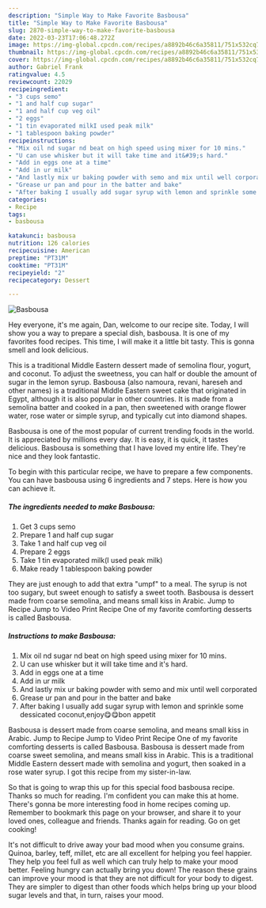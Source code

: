 ```yaml
---
description: "Simple Way to Make Favorite Basbousa"
title: "Simple Way to Make Favorite Basbousa"
slug: 2870-simple-way-to-make-favorite-basbousa
date: 2022-03-23T17:06:48.272Z
image: https://img-global.cpcdn.com/recipes/a8892b46c6a35811/751x532cq70/basbousa-recipe-main-photo.jpg
thumbnail: https://img-global.cpcdn.com/recipes/a8892b46c6a35811/751x532cq70/basbousa-recipe-main-photo.jpg
cover: https://img-global.cpcdn.com/recipes/a8892b46c6a35811/751x532cq70/basbousa-recipe-main-photo.jpg
author: Gabriel Frank
ratingvalue: 4.5
reviewcount: 22029
recipeingredient:
- "3 cups semo"
- "1 and half cup sugar"
- "1 and half cup veg oil"
- "2 eggs"
- "1 tin evaporated milkI used peak milk"
- "1 tablespoon baking powder"
recipeinstructions:
- "Mix oil nd sugar nd beat on high speed using mixer for 10 mins."
- "U can use whisker but it will take time and it&#39;s hard."
- "Add in eggs one at a time"
- "Add in ur milk"
- "And lastly mix ur baking powder with semo and mix until well corporated"
- "Grease ur pan and pour in the batter and bake"
- "After baking I usually add sugar syrup with lemon and sprinkle some dessicated coconut,enjoy😋😋bon appetit"
categories:
- Recipe
tags:
- basbousa

katakunci: basbousa 
nutrition: 126 calories
recipecuisine: American
preptime: "PT31M"
cooktime: "PT31M"
recipeyield: "2"
recipecategory: Dessert

---
```



![Basbousa](https://img-global.cpcdn.com/recipes/a8892b46c6a35811/751x532cq70/basbousa-recipe-main-photo.jpg)

Hey everyone, it's me again, Dan, welcome to our recipe site. Today, I will show you a way to prepare a special dish, basbousa. It is one of my favorites food recipes. This time, I will make it a little bit tasty. This is gonna smell and look delicious.

This is a traditional Middle Eastern dessert made of semolina flour, yogurt, and coconut. To adjust the sweetness, you can half or double the amount of sugar in the lemon syrup. Basbousa (also namoura, revani, hareseh and other names) is a traditional Middle Eastern sweet cake that originated in Egypt, although it is also popular in other countries. It is made from a semolina batter and cooked in a pan, then sweetened with orange flower water, rose water or simple syrup, and typically cut into diamond shapes.

Basbousa is one of the most popular of current trending foods in the world. It is appreciated by millions every day. It is easy, it is quick, it tastes delicious. Basbousa is something that I have loved my entire life. They're nice and they look fantastic.


To begin with this particular recipe, we have to prepare a few components. You can have basbousa using 6 ingredients and 7 steps. Here is how you can achieve it.

<!--inarticleads1-->

##### The ingredients needed to make Basbousa:

1. Get 3 cups semo
1. Prepare 1 and half cup sugar
1. Take 1 and half cup veg oil
1. Prepare 2 eggs
1. Take 1 tin evaporated milk(I used peak milk)
1. Make ready 1 tablespoon baking powder


They are just enough to add that extra &#34;umpf&#34; to a meal. The syrup is not too sugary, but sweet enough to satisfy a sweet tooth. Basbousa is dessert made from coarse semolina, and means small kiss in Arabic. Jump to Recipe Jump to Video Print Recipe One of my favorite comforting desserts is called Basbousa. 

<!--inarticleads2-->

##### Instructions to make Basbousa:

1. Mix oil nd sugar nd beat on high speed using mixer for 10 mins.
1. U can use whisker but it will take time and it&#39;s hard.
1. Add in eggs one at a time
1. Add in ur milk
1. And lastly mix ur baking powder with semo and mix until well corporated
1. Grease ur pan and pour in the batter and bake
1. After baking I usually add sugar syrup with lemon and sprinkle some dessicated coconut,enjoy😋😋bon appetit


Basbousa is dessert made from coarse semolina, and means small kiss in Arabic. Jump to Recipe Jump to Video Print Recipe One of my favorite comforting desserts is called Basbousa. Basbousa is dessert made from coarse sweet semolina, and means small kiss in Arabic. This is a traditional Middle Eastern dessert made with semolina and yogurt, then soaked in a rose water syrup. I got this recipe from my sister-in-law. 

So that is going to wrap this up for this special food basbousa recipe. Thanks so much for reading. I'm confident you can make this at home. There's gonna be more interesting food in home recipes coming up. Remember to bookmark this page on your browser, and share it to your loved ones, colleague and friends. Thanks again for reading. Go on get cooking!

It's not difficult to drive away your bad mood when you consume grains. Quinoa, barley, teff, millet, etc are all excellent for helping you feel happier. They help you feel full as well which can truly help to make your mood better. Feeling hungry can actually bring you down! The reason these grains can improve your mood is that they are not difficult for your body to digest. They are simpler to digest than other foods which helps bring up your blood sugar levels and that, in turn, raises your mood.
